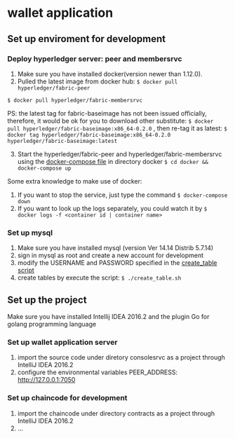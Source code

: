 # wallet application
## Set up enviroment for development
### Deploy hyperledger server: peer and membersrvc 
1. Make sure you have installed docker(version newer than 1.12.0).
2. Pulled the latest image from docker hub:
  `$ docker pull hyperledger/fabric-peer`

  `$ docker pull hyperledger/fabric-membersrvc`

  PS: the latest tag for fabric-baseimage has not been issued officially,
  therefore, it would be ok for you to download other substitute:
  `$ docker pull hyperledger/fabric-baseimage:x86_64-0.2.0`
  , then re-tag it as latest:
  `$ docker tag hyperledger/fabric-baseimage:x86_64-0.2.0 hyperledger/fabric-baseimage:latest`

3. Start the hyperledger/fabric-peer and hyperledger/fabric-membersrvc 
  using the [docker-compose file](docker/docker-compose.yml) in directory docker
  `$ cd docker && docker-compose up`
  
  Some extra knowledge to make use of docker: 
  
  1. If you want to stop the service, just type the command 
    `$ docker-compose down`
  2. If you want to look up the logs separately, you could watch it by
    `$ docker logs -f <container id | container name>`

### Set up mysql
1. Make sure you have installed mysql (version  Ver 14.14 Distrib 5.7.14)
2. sign in mysql as root and create a new account for development
3. modify the USERNAME and PASSWORD specified in the [create_table script](scripts/mysql/create_table.sh)
4. create tables by execute the script:
  `$ ./create_table.sh`


## Set up the project 
  Make sure you have installed Intellij IDEA 2016.2 and the plugin Go for golang programming language
### Set up wallet application server
1. import the source code under diretory consolesrvc as a project through IntelliJ IDEA 2016.2
2. configure the environmental variables
    PEER_ADDRESS: http://127.0.0.1:7050

### Set up chaincode for development
1. import the chaincode under directory contracts as a project through IntelliJ IDEA 2016.2
2. ...
  
